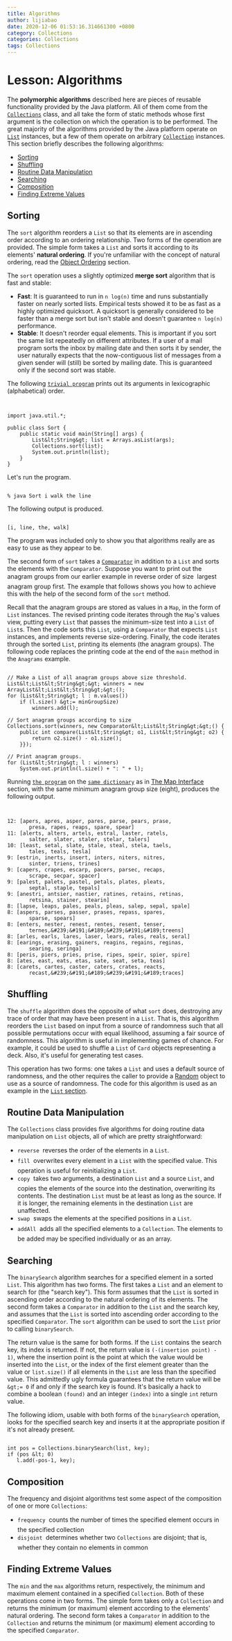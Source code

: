 ```yaml
---
title: Algorithms
author: lijiabao
date: 2020-12-06 01:53:16.314661300 +0800
category: Collections
categories: Collections
tags: Collections
---
```


# Lesson: Algorithms

The **polymorphic algorithms** described here are pieces of reusable functionality provided by the Java platform. All of them come from the 
[`Collections`](https://docs.oracle.com/javase/8/docs/api/java/util/Collections.html) class, and all take the form of static methods whose first argument is the collection on which the operation is to be performed. The great majority of the algorithms provided by the Java platform operate on 
[`List`](https://docs.oracle.com/javase/8/docs/api/java/util/List.html) instances, but a few of them operate on arbitrary 
[`Collection`](https://docs.oracle.com/javase/8/docs/api/java/util/Collection.html) instances. This section briefly describes the following algorithms:

- [Sorting](#sorting)
- [Shuffling](#shuffling)
- [Routine Data Manipulation](#rdm)
- [Searching](#searching)
- [Composition](#composition)
- [Finding Extreme Values](#fev)

## Sorting

The `sort` algorithm reorders a `List` so that its elements are in ascending order according to an ordering relationship. Two forms of the operation are provided. The simple form takes a `List` and sorts it according to its elements' **natural ordering**. If you're unfamiliar with the concept of natural ordering, read the 
[Object Ordering](../interfaces/order.html) section.

The `sort` operation uses a slightly optimized **merge sort** algorithm that is fast and stable:

- **Fast**: It is guaranteed to run in `n log(n)` time and runs substantially faster on nearly sorted lists. Empirical tests showed it to be as fast as a highly optimized quicksort. A quicksort is generally considered to be faster than a merge sort but isn't stable and doesn't guarantee `n log(n)` performance.
- **Stable**: It doesn't reorder equal elements. This is important if you sort the same list repeatedly on different attributes. If a user of a mail program sorts the inbox by mailing date and then sorts it by sender, the user naturally expects that the now-contiguous list of messages from a given sender will (still) be sorted by mailing date. This is guaranteed only if the second sort was stable.

The following 
[`trivial program`](examples/Sort.java) prints out its arguments in lexicographic (alphabetical) order.

```


import java.util.*;

public class Sort {
    public static void main(String[] args) {
        List&lt;String&gt; list = Arrays.asList(args);
        Collections.sort(list);
        System.out.println(list);
    }
}

```

Let's run the program.

```

% java Sort i walk the line

```

The following output is produced.

```

[i, line, the, walk]

```

The program was included only to show you that algorithms really are as easy to use as they appear to be.

The second form of `sort` takes a 
[`Comparator`](https://docs.oracle.com/javase/8/docs/api/java/util/Comparator.html) in addition to a `List` and sorts the elements with the `Comparator`. Suppose you want to print out the anagram groups from our earlier example in reverse order of size &#151; largest anagram group first. The example that follows shows you how to achieve this with the help of the second form of the `sort` method.

Recall that the anagram groups are stored as values in a `Map`, in the form of `List` instances. The revised printing code iterates through the `Map`'s values view, putting every `List` that passes the minimum-size test into a `List` of `List`s. Then the code sorts this `List`, using a `Comparator` that expects `List` instances, and implements reverse size-ordering. Finally, the code iterates through the sorted `List`, printing its elements (the anagram groups). The following code replaces the printing code at the end of the `main` method in the `Anagrams` example.

```

// Make a List of all anagram groups above size threshold.
List&lt;List&lt;String&gt;&gt; winners = new ArrayList&lt;List&lt;String&gt;&gt;();
for (List&lt;String&gt; l : m.values())
    if (l.size() &gt;= minGroupSize)
        winners.add(l);

// Sort anagram groups according to size
Collections.sort(winners, new Comparator&lt;List&lt;String&gt;&gt;() {
    public int compare(List&lt;String&gt; o1, List&lt;String&gt; o2) {
        return o2.size() - o1.size();
    }});

// Print anagram groups.
for (List&lt;String&gt; l : winners)
    System.out.println(l.size() + ": " + l);

```

Running 
[`the program`](examples/Anagrams2.java) on the 
[`same dictionary`](../interfaces/examples/dictionary.txt) as in 
[The Map Interface](../interfaces/map.html) section, with the same minimum anagram group size (eight), produces the following output.

```


12: [apers, apres, asper, pares, parse, pears, prase,
       presa, rapes, reaps, spare, spear]
11: [alerts, alters, artels, estral, laster, ratels,
       salter, slater, staler, stelar, talers]
10: [least, setal, slate, stale, steal, stela, taels,
       tales, teals, tesla]
9: [estrin, inerts, insert, inters, niters, nitres,
       sinter, triens, trines]
9: [capers, crapes, escarp, pacers, parsec, recaps,
       scrape, secpar, spacer]
9: [palest, palets, pastel, petals, plates, pleats,
       septal, staple, tepals]
9: [anestri, antsier, nastier, ratines, retains, retinas,
       retsina, stainer, stearin]
8: [lapse, leaps, pales, peals, pleas, salep, sepal, spale]
8: [aspers, parses, passer, prases, repass, spares,
       sparse, spears]
8: [enters, nester, renest, rentes, resent, tenser,
       ternes,&#239;&#191;&#189;&#239;&#191;&#189;treens]
8: [arles, earls, lares, laser, lears, rales, reals, seral]
8: [earings, erasing, gainers, reagins, regains, reginas,
       searing, seringa]
8: [peris, piers, pries, prise, ripes, speir, spier, spire]
8: [ates, east, eats, etas, sate, seat, seta, teas]
8: [carets, cartes, caster, caters, crates, reacts,
       recast,&#239;&#191;&#189;&#239;&#191;&#189;traces]

```

<a name="shuffling" id="shuffling"></a>

## Shuffling

The `shuffle` algorithm does the opposite of what `sort` does, destroying any trace of order that may have been present in a `List`. That is, this algorithm reorders the `List` based on input from a source of randomness such that all possible permutations occur with equal likelihood, assuming a fair source of randomness. This algorithm is useful in implementing games of chance. For example, it could be used to shuffle a `List` of `Card` objects representing a deck. Also, it's useful for generating test cases.

This operation has two forms: one takes a `List` and uses a default source of randomness, and the other requires the caller to provide a 
[Random](https://docs.oracle.com/javase/8/docs/api/java/util/Random.html) object to use as a source of randomness. The code for this algorithm is used as an example in the 
[`List` section](../interfaces/list.html#shuffle).
 <a name="rdm" id="rdm"></a>

## Routine Data Manipulation

The `Collections` class provides five algorithms for doing routine data manipulation on `List` objects, all of which are pretty straightforward:

- `reverse` &#151; reverses the order of the elements in a `List`.
- `fill` &#151; overwrites every element in a `List` with the specified value. This operation is useful for reinitializing a `List`.
- `copy` &#151; takes two arguments, a destination `List` and a source `List`, and copies the elements of the source into the destination, overwriting its contents. The destination `List` must be at least as long as the source. If it is longer, the remaining elements in the destination `List` are unaffected.
- `swap` &#151; swaps the elements at the specified positions in a `List`.
- `addAll` &#151; adds all the specified elements to a `Collection`. The elements to be added may be specified individually or as an array.

<a name="searching" id="searching"></a>

## Searching

The `binarySearch` algorithm searches for a specified element in a sorted `List`. This algorithm has two forms. The first takes a `List` and an element to search for (the "search key"). This form assumes that the `List` is sorted in ascending order according to the natural ordering of its elements. The second form takes a `Comparator` in addition to the `List` and the search key, and assumes that the `List` is sorted into ascending order according to the specified `Comparator`. The `sort` algorithm can be used to sort the `List` prior to calling `binarySearch`.

The return value is the same for both forms. If the `List` contains the search key, its index is returned. If not, the return value is `(-(insertion point) - 1)`, where the insertion point is the point at which the value would be inserted into the `List`, or the index of the first element greater than the value or `list.size()` if all elements in the `List` are less than the specified value. This admittedly ugly formula guarantees that the return value will be `&gt;= 0` if and only if the search key is found. It's basically a hack to combine a boolean `(found)` and an integer `(index)` into a single `int` return value.

The following idiom, usable with both forms of the `binarySearch` operation, looks for the specified search key and inserts it at the appropriate position if it's not already present.

```

int pos = Collections.binarySearch(list, key);
if (pos &lt; 0)
   l.add(-pos-1, key);

```

<a name="composition" id="composition"></a>

## Composition

The frequency and disjoint algorithms test some aspect of the composition of one or more `Collections`:

- `frequency` &#151; counts the number of times the specified element occurs in the specified collection
- `disjoint` &#151; determines whether two `Collections` are disjoint; that is, whether they contain no elements in common

<a name="fev" id="fev"></a>

## Finding Extreme Values

The `min` and the `max` algorithms return, respectively, the minimum and maximum element contained in a specified `Collection`. Both of these operations come in two forms. The simple form takes only a `Collection` and returns the minimum (or maximum) element according to the elements' natural ordering. The second form takes a `Comparator` in addition to the `Collection` and returns the minimum (or maximum) element according to the specified `Comparator`.
